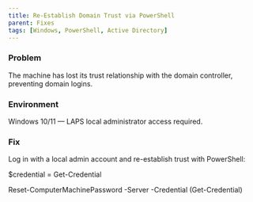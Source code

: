 ```yaml
---
title: Re-Establish Domain Trust via PowerShell
parent: Fixes
tags: [Windows, PowerShell, Active Directory]
---
```


### Problem  
The machine has lost its trust relationship with the domain controller, preventing domain logins.

### Environment  
Windows 10/11 — LAPS local administrator access required.

### Fix   
Log in with a local admin account and re-establish trust with PowerShell:

$credential = Get-Credential

Reset-ComputerMachinePassword -Server <DomainController> -Credential (Get-Credential)
